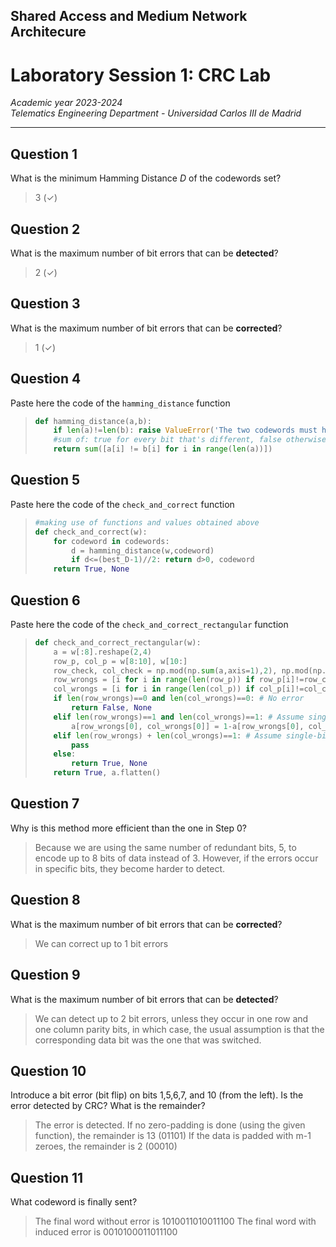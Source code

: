 ## **Shared Access and Medium Network Architecure**

# **Laboratory Session 1: CRC Lab**

_Academic year 2023-2024_  
_Telematics Engineering Department - Universidad Carlos III de Madrid_

---

## Question 1
What is the minimum Hamming Distance $D$ of the codewords set?

> 3 ($\checkmark$)

## Question 2
What is the maximum number of bit errors that can be **detected**?

> 2 ($\checkmark$)

## Question 3
What is the maximum number of bit errors that can be **corrected**?

> 1 ($\checkmark$)

## Question 4
Paste here the code of the `hamming_distance` function

> ```python
> def hamming_distance(a,b):
>     if len(a)!=len(b): raise ValueError('The two codewords must have the same length')
>     #sum of: true for every bit that's different, false otherwise
>     return sum([a[i] != b[i] for i in range(len(a))])
> ```

## Question 5
Paste here the code of the `check_and_correct` function

> ```python
> #making use of functions and values obtained above
> def check_and_correct(w):
>     for codeword in codewords:
>         d = hamming_distance(w,codeword)
>         if d<=(best_D-1)//2: return d>0, codeword
>     return True, None
> ```

## Question 6
Paste here the code of the `check_and_correct_rectangular` function

> ```python
> def check_and_correct_rectangular(w):
>     a = w[:8].reshape(2,4)
>     row_p, col_p = w[8:10], w[10:]
>     row_check, col_check = np.mod(np.sum(a,axis=1),2), np.mod(np.sum(a,axis=0),2)
>     row_wrongs = [i for i in range(len(row_p)) if row_p[i]!=row_check[i]]
>     col_wrongs = [i for i in range(len(col_p)) if col_p[i]!=col_check[i]]
>     if len(row_wrongs)==0 and len(col_wrongs)==0: # No error
>         return False, None
>     elif len(row_wrongs)==1 and len(col_wrongs)==1: # Assume single-bit error in the data
>         a[row_wrongs[0], col_wrongs[0]] = 1-a[row_wrongs[0], col_wrongs[0]]
>     elif len(row_wrongs) + len(col_wrongs)==1: # Assume single-bit error in the parity bit
>         pass
>     else:
>         return True, None
>     return True, a.flatten()
> ```

## Question 7
Why is this method more efficient than the one in Step 0?

> Because we are using the same number of redundant bits, 5, to encode up to 8 bits of data instead
> of 3. However, if the errors occur in specific bits, they become harder to detect.

## Question 8
What is the maximum number of bit errors that can be **corrected**?

> We can correct up to 1 bit errors

## Question 9
What is the maximum number of bit errors that can be **detected**?

> We can detect up to 2 bit errors, unless they occur in one row and one column parity bits, in
> which case, the usual assumption is that the corresponding data bit was the one that was switched.

## Question 10
Introduce a bit error (bit flip) on bits 1,5,6,7, and 10 (from the left). Is the error detected by
CRC? What is the remainder?

> The error is detected.
> If no zero-padding is done (using the given function), the remainder is 13 (01101)
> If the data is padded with m-1 zeroes, the remainder is 2 (00010)

## Question 11
What codeword is finally sent?

> The final word without error is 1010011010011100
> The final word with induced error is 0010100011011100
